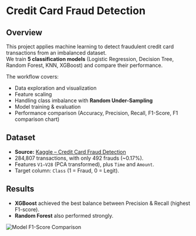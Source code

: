 # Credit Card Fraud Detection

## Overview
This project applies machine learning to detect fraudulent credit card transactions from an imbalanced dataset.  
We train **5 classification models** (Logistic Regression, Decision Tree, Random Forest, KNN, XGBoost) and compare their performance.  

The workflow covers:
- Data exploration and visualization  
- Feature scaling  
- Handling class imbalance with **Random Under-Sampling**  
- Model training & evaluation  
- Performance comparison (Accuracy, Precision, Recall, F1-Score, F1 comparison chart)

## Dataset
- **Source:** [Kaggle – Credit Card Fraud Detection](https://www.kaggle.com/datasets/mlg-ulb/creditcardfraud)  
- 284,807 transactions, with only 492 frauds (~0.17%).  
- Features `V1–V28` (PCA transformed), plus `Time` and `Amount`.  
- Target column: `Class` (1 = Fraud, 0 = Legit).  

## Results
- **XGBoost** achieved the best balance between Precision & Recall (highest F1-score).  
- **Random Forest** also performed strongly.  

![Model F1-Score Comparison](model_comparison.png)
